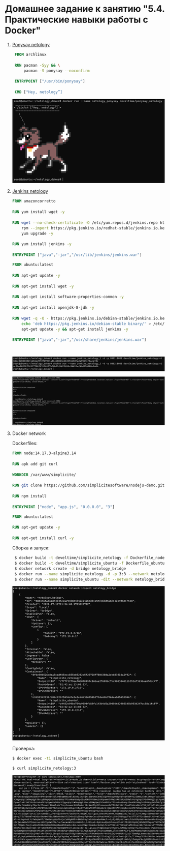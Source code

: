 # Домашнее задание к занятию "5.4. Практические навыки работы с Docker"

1. [Ponysay netology](https://hub.docker.com/r/develtime/ponysay_netology)

   ```dockerfile
    FROM archlinux

    RUN pacman -Syy && \
        pacman -S ponysay --noconfirm

    ENTRYPOINT ["/usr/bin/ponysay"]

    CMD ["Hey, netology”]
   ```

   ![ponysay](img/ponysay.png)

2. [Jenkins netology](https://hub.docker.com/r/develtime/jenkins_netology)

   ```dockerfile
   FROM amazoncorretto

   RUN yum install wget -y

   RUN wget --no-check-certificate -O /etc/yum.repos.d/jenkins.repo https://pkg.jenkins.io/redhat-stable/jenkins.repo && \
       rpm --import https://pkg.jenkins.io/redhat-stable/jenkins.io.key && \
       yum upgrade -y

   RUN yum install jenkins -y

   ENTRYPOINT ["java","-jar","/usr/lib/jenkins/jenkins.war"]
   ```

   ```dockerfile
   FROM ubuntu:latest

   RUN apt-get update -y

   RUN apt-get install wget -y

   RUN apt-get install software-properties-common -y

   RUN apt-get install openjdk-8-jdk -y

   RUN wget -q -O - https://pkg.jenkins.io/debian-stable/jenkins.io.key | apt-key add - && \
       echo 'deb https://pkg.jenkins.io/debian-stable binary/' > /etc/apt/sources.list.d/jenkins.list && \
       apt-get update -y && apt-get install jenkins -y

   ENTRYPOINT ["java","-jar","/usr/share/jenkins/jenkins.war"]
   ```

   <br/>

   ![jenkins](img/jenkins_docker.png)
   <br/>

   ![jenkins_curl](img/jenkins_docker_curl.png)

3. Docker network

   Dockerfiles:

   ```dockerfile
   FROM node:14.17.3-alpine3.14

   RUN apk add git curl

   WORKDIR /var/www/simplicite/

   RUN git clone https://github.com/simplicitesoftware/nodejs-demo.git .

   RUN npm install

   ENTRYPOINT ["node", "app.js", "0.0.0.0", "3"]
   ```

   ```dockerfile
   FROM ubuntu:latest

   RUN apt-get update -y

   RUN apt-get install curl -y
   ```

   Сборка и запуск:

   ```bash
    $ docker build -t develtime/simplicite_netology -f Dockerfile_nodejs .
    $ docker build -t develtime/simplicite_ubuntu -f Dockerfile_ubuntu .
    $ docker network create -d bridge netology_bridge
    $ docker run --name simplicite_netology -d -p 3:3 --network netology_bridge develtime/simplicite_netology:latest
    $ docker run --name simplicite_ubuntu -dit --network netology_bridge develtime/simplicite_ubuntu:latest
   ```

   ![docker_network](img/docker_network.png)

   Проверка:

   ```bash
   $ docker exec -ti simplicite_ubuntu bash
   ```

   ```bash
   $ curl simplicite_netology:3
   ```

   ![simplecite](img/curl_simplecit.png)
